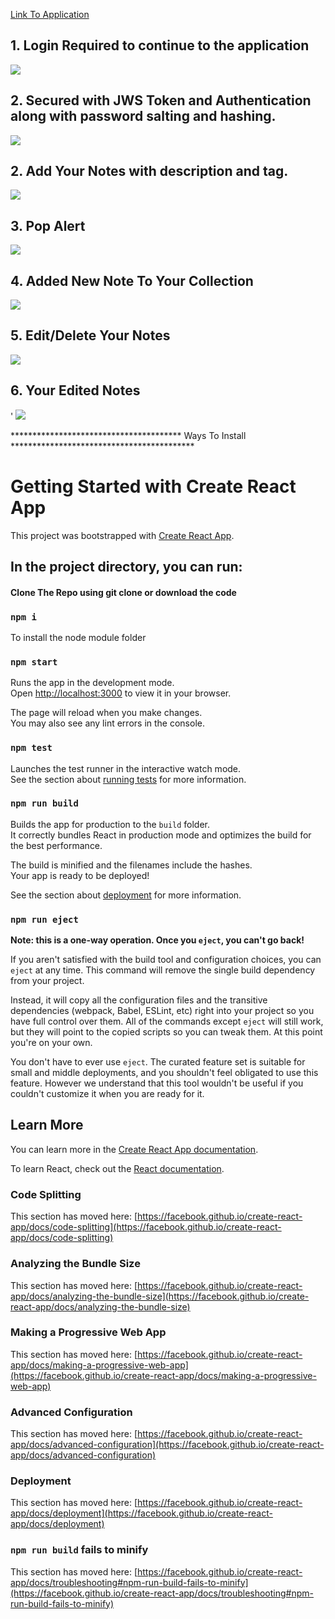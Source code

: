 <a href="https://data-collector-mern-v2.herokuapp.com">Link To Application</a>
<!-- Stay Tuned...!!!</h5> -->




<h2>1. Login Required to continue to the application </h2> 
<img src="https://user-images.githubusercontent.com/56889369/148630099-9fe59b77-760c-4c72-8c49-405b0510d6ff.JPG">

<h2>2. Secured with JWS Token and Authentication along with password salting and hashing.</h2>
<img src="https://user-images.githubusercontent.com/56889369/148630360-710d79c3-b7a6-477a-a630-5e653046ab27.JPG">




<h2>2. Add Your Notes with description and tag.</h2>
<img src="https://user-images.githubusercontent.com/56889369/148630098-f0f90039-a56e-4634-ab6d-c912a02b1604.JPG">


<h2>3. Pop Alert</h2>
<img src="https://user-images.githubusercontent.com/56889369/148630090-5b69750f-0472-40f8-93d8-07ca07e4b2f1.JPG">


<h2>4. Added New Note To Your Collection</h2>
<img src="https://user-images.githubusercontent.com/56889369/148630092-0cb6f541-d2e0-4da3-8845-f30294c9be87.JPG">



<h2>5. Edit/Delete Your Notes</h2>
<img src="https://user-images.githubusercontent.com/56889369/148630093-ed1211d4-40b3-4fdb-a939-6cebd12ca5e8.JPG">


<h2>6. Your Edited Notes</h2>'
<img src="https://user-images.githubusercontent.com/56889369/148630430-27fd2233-ee19-4487-8f94-7e1812c20ad4.JPG">




*************************************** Ways To Install ******************************************

# Getting Started with Create React App

This project was bootstrapped with [Create React App](https://github.com/facebook/create-react-app).


## In the project directory, you can run:

<h4>Clone The Repo using git clone or download the code </h4>

### `npm i` 
To install the node module folder

### `npm start`

Runs the app in the development mode.\
Open [http://localhost:3000](http://localhost:3000) to view it in your browser.

The page will reload when you make changes.\
You may also see any lint errors in the console.

### `npm test`

Launches the test runner in the interactive watch mode.\
See the section about [running tests](https://facebook.github.io/create-react-app/docs/running-tests) for more information.

### `npm run build`

Builds the app for production to the `build` folder.\
It correctly bundles React in production mode and optimizes the build for the best performance.

The build is minified and the filenames include the hashes.\
Your app is ready to be deployed!

See the section about [deployment](https://facebook.github.io/create-react-app/docs/deployment) for more information.

### `npm run eject`

**Note: this is a one-way operation. Once you `eject`, you can't go back!**

If you aren't satisfied with the build tool and configuration choices, you can `eject` at any time. This command will remove the single build dependency from your project.

Instead, it will copy all the configuration files and the transitive dependencies (webpack, Babel, ESLint, etc) right into your project so you have full control over them. All of the commands except `eject` will still work, but they will point to the copied scripts so you can tweak them. At this point you're on your own.

You don't have to ever use `eject`. The curated feature set is suitable for small and middle deployments, and you shouldn't feel obligated to use this feature. However we understand that this tool wouldn't be useful if you couldn't customize it when you are ready for it.

## Learn More

You can learn more in the [Create React App documentation](https://facebook.github.io/create-react-app/docs/getting-started).

To learn React, check out the [React documentation](https://reactjs.org/).

### Code Splitting

This section has moved here: [https://facebook.github.io/create-react-app/docs/code-splitting](https://facebook.github.io/create-react-app/docs/code-splitting)

### Analyzing the Bundle Size

This section has moved here: [https://facebook.github.io/create-react-app/docs/analyzing-the-bundle-size](https://facebook.github.io/create-react-app/docs/analyzing-the-bundle-size)

### Making a Progressive Web App

This section has moved here: [https://facebook.github.io/create-react-app/docs/making-a-progressive-web-app](https://facebook.github.io/create-react-app/docs/making-a-progressive-web-app)

### Advanced Configuration

This section has moved here: [https://facebook.github.io/create-react-app/docs/advanced-configuration](https://facebook.github.io/create-react-app/docs/advanced-configuration)

### Deployment

This section has moved here: [https://facebook.github.io/create-react-app/docs/deployment](https://facebook.github.io/create-react-app/docs/deployment)

### `npm run build` fails to minify

This section has moved here: [https://facebook.github.io/create-react-app/docs/troubleshooting#npm-run-build-fails-to-minify](https://facebook.github.io/create-react-app/docs/troubleshooting#npm-run-build-fails-to-minify)

